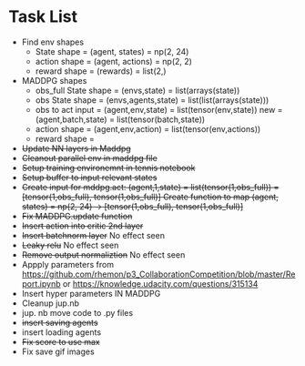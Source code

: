 # Task List

* Find env shapes
    * State shape = (agent, states) = np(2, 24) 
    * action shape = (agent, actions) = np(2, 2) 
    * reward shape = (rewards) = list(2,)
* MADDPG shapes
    * obs_full State shape = (envs,state) =  list(arrays(state)) 
    * obs State shape = (envs,agents,state) = list(list(arrays(state))) 
    * obs to act input = (agent,env,state) = list(tensor(env,state))
     new = (agent,batch,state) = list(tensor(batch,state))
    * action shape = (agent,env,action) = list(tensor(env,actions))
    * reward shape = 
* ~~Update NN layers in Maddpg~~
* ~~Cleanout parallel env in maddpg file~~
* ~~Setup training environemnt in tennis notebook~~
* ~~Setup buffer to input relevant states~~
* ~~Create input for mddpg.act: (agent,1,state) = list(tensor(1,obs_full)) = [tensor(1,obs_full), tensor(1,obs_full)]
Create function to map (agent, states) = np(2, 24)  -> [tensor(1,obs_full), tensor(1,obs_full)]~~
* ~~Fix MADDPG.update function~~
* ~~Insert action into critic 2nd layer~~
* ~~Insert batchnorm layer~~ No effect seen
* ~~Leaky relu~~ No effect seen
* ~~Remove output normaliztion~~ No effect seen
* Appply parameters from https://github.com/rhemon/p3_CollaborationCompetition/blob/master/Report.ipynb or https://knowledge.udacity.com/questions/315134
* Insert hyper parameters IN MADDPG
* Cleanup jup.nb 
* jup. nb move code to .py files
* ~~insert saving agents~~
* insert loading agents
* ~~Fix score to use max~~
* Fix save gif images







